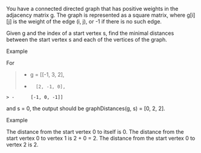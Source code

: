 You have a connected directed graph that has positive weights in the adjacency matrix g. The graph is represented as a square matrix, where g[i][j] is the weight of the edge (i, j), or -1 if there is no such edge.

Given g and the index of a start vertex s, find the minimal distances between the start vertex s and each of the vertices of the graph.

Example

For
  > -   g = [[-1, 3, 2],
   > -       [2, -1, 0],
    > -      [-1, 0, -1]]
           
and s = 0, the output should be
graphDistances(g, s) = [0, 2, 2].

Example

The distance from the start vertex 0 to itself is 0.
The distance from the start vertex 0 to vertex 1 is 2 + 0 = 2.
The distance from the start vertex 0 to vertex 2 is 2.
